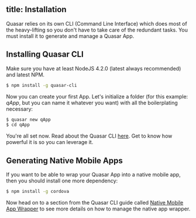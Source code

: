 title: Installation
---
Quasar relies on its own CLI (Command Line Interface) which does most of the heavy-lifting so you don't have to take care of the redundant tasks. You must install it to generate and manage a Quasar App.

## Installing Quasar CLI
Make sure you have at least NodeJS 4.2.0 (latest always recommended) and latest NPM.
``` bash
$ npm install -g quasar-cli
```

Now you can create your first App. Let's initialize a folder (for this example: *qApp*, but you can name it whatever you want) with all the boilerplating necessary:
``` bash
$ quasar new qApp
$ cd qApp
```

You're all set now. Read about the Quasar CLI [here](/guide/cli-commands.html). Get to know how powerful it is so you can leverage it.

## Generating Native Mobile Apps
If you want to be able to wrap your Quasar App into a native mobile app, then you should install one more dependency:
``` bash
$ npm install -g cordova
```
Now head on to a section from the Quasar CLI guide called [Native Mobile App Wrapper](/guide/cli-commands.html#Native-Mobile-App-Wrapper) to see more details on how to manage the native app wrapper.
